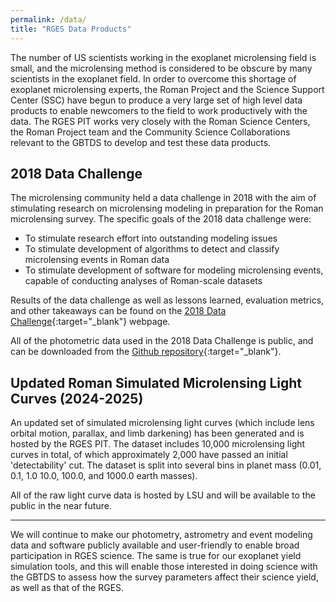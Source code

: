 ```yaml
---
permalink: /data/
title: "RGES Data Products"
---
```


The number of US scientists working in the exoplanet microlensing field is small, 
and the microlensing method is considered to be obscure by many scientists in the exoplanet 
field. In order to overcome this shortage of exoplanet microlensing experts, the Roman Project 
and the Science Support Center (SSC) have begun to produce a very large set of high 
level data products to enable newcomers to the field to work productively with the data. The RGES PIT 
works very closely with the Roman Science Centers, the Roman Project team and the Community Science 
Collaborations relevant to the GBTDS to develop and test these data products.

## 2018 Data Challenge

The microlensing community held a data challenge in 2018 with the aim of stimulating research on 
microlensing modeling in preparation for the Roman microlensing survey. The specific goals of the 2018 
data challenge were:

* To stimulate research effort into outstanding modeling issues
* To stimulate development of algorithms to detect and classify microlensing events in Roman data
* To stimulate development of software for modeling microlensing events, capable of conducting analyses 
of Roman-scale datasets

Results of the data challenge as well as lessons learned, evaluation metrics, and other takeaways can be found
on the [2018 Data Challenge](https://www.microlensing-source.org/data-challenge/){:target="_blank"} webpage.

All of the photometric data used in the 2018 Data Challenge is public, and can be downloaded from the
[Github repository](https://github.com/microlensing-data-challenge/data-challenge-1){:target="_blank"}.

## Updated Roman Simulated Microlensing Light Curves (2024-2025)

An updated set of simulated microlensing light curves (which include lens orbital motion, parallax, and limb darkening)
has been generated and is hosted by the RGES PIT. The dataset includes 10,000 microlensing light curves in total, 
of which approximately 2,000 have passed an initial 'detectability' cut. The dataset is split into several bins in 
planet mass (0.01, 0.1, 1.0 10.0, 100.0, and 1000.0 earth masses).

All of the raw light curve data is hosted by LSU and will be available to the public in the near future.

<!--
 on [Box](https://lsu.app.box.com/s/qx440yp9ekzrhaevtfu7ksnfgh2jhc29){:target="_blank"}.

-->

-------------

We will continue to make our photometry, astrometry and event modeling data and software publicly available 
and user-friendly to enable broad participation in RGES science. The same is true for our exoplanet yield simulation tools, 
and this will enable those interested in doing science with the GBTDS to assess how the survey parameters 
affect their science yield, as well as that of the RGES. 